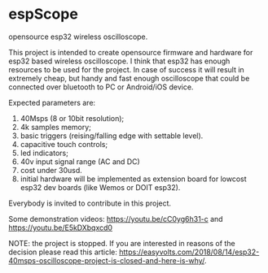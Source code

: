 # espScope
opensource esp32 wireless oscilloscope.

This project is intended to create opensource firmware and hardware for esp32 based wireless oscilloscope.
I think that esp32 has enough resources to be used for the project. In case of success it will result in extremely cheap, but handy and fast enough oscilloscope that could be connected over bluetooth to PC or Android/iOS device.

Expected parameters are:
1) 40Msps (8 or 10bit resolution);
2) 4k samples memory;
3) basic triggers (reising/falling edge with settable level).
4) capacitive touch controls;
5) led indicators;
6) 40v input signal range (AC and DC)
7) cost under 30usd.
8) initial hardware will be implemented as extension board for lowcost esp32 dev boards (like Wemos or DOIT esp32).

Everybody is invited to contribute in this project.

Some demonstration videos: https://youtu.be/cC0yg6h31-c     and     https://youtu.be/E5kDXbqxcd0

NOTE: the project is stopped. If you are interested in reasons of the decision please read this article: https://easyvolts.com/2018/08/14/esp32-40msps-oscilloscope-project-is-closed-and-here-is-why/.
